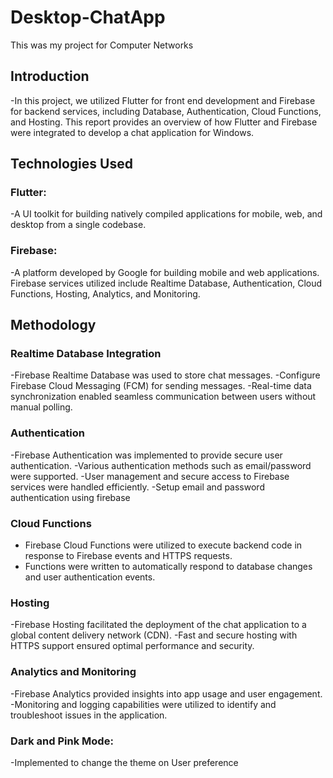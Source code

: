 # Desktop-ChatApp
This was my project for Computer Networks 

## Introduction
-In this project, we utilized Flutter for front end development and
Firebase for backend services, including Database, Authentication,
Cloud Functions, and Hosting. This report provides an overview of
how Flutter and Firebase were integrated to develop a chat
application for Windows.

## Technologies Used
### Flutter:
-A UI toolkit for building natively compiled applications for mobile,
web, and desktop from a single codebase.

### Firebase:
-A platform developed by Google for building mobile and web
applications. Firebase services utilized include Realtime Database,
Authentication, Cloud Functions, Hosting, Analytics, and
Monitoring.

## Methodology
### Realtime Database Integration
-Firebase Realtime Database was used to store chat messages.
-Configure Firebase Cloud Messaging (FCM) for sending
messages.
-Real-time data synchronization enabled seamless
communication between users without manual polling.

### Authentication
-Firebase Authentication was implemented to provide secure
user authentication.
-Various authentication methods such as email/password were
supported.
-User management and secure access to Firebase services
were handled efficiently.
-Setup email and password authentication using firebase

### Cloud Functions
- Firebase Cloud Functions were utilized to execute backend
code in response to Firebase events and HTTPS requests.
- Functions were written to automatically respond to database
changes and user authentication events.

### Hosting
-Firebase Hosting facilitated the deployment of the chat
application to a global content delivery network (CDN).
-Fast and secure hosting with HTTPS support ensured optimal
performance and security.

### Analytics and Monitoring
-Firebase Analytics provided insights into app usage and user
engagement.
-Monitoring and logging capabilities were utilized to identify and
troubleshoot issues in the application.

### Dark and Pink Mode:
-Implemented to change the theme on User preference



